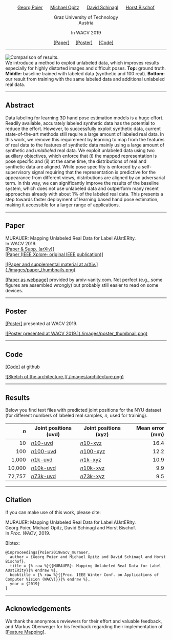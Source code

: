 <p>
<center><a href="https://poier.github.io">Georg Poier</a>&nbsp;&nbsp;&nbsp;&nbsp;&nbsp;
<a href="https://www.tugraz.at/institute/icg/research/team-bischof/lrs/people/opitz">Michael Opitz</a>&nbsp;&nbsp;&nbsp;&nbsp;&nbsp;
<a href="https://www.tugraz.at/institute/icg/research/team-bischof/lrs/people/schinagl">David Schinagl</a>&nbsp;&nbsp;&nbsp;&nbsp;&nbsp;
<a href="https://www.tugraz.at/institute/icg/research/team-bischof/people/team-about/horst-bischof">Horst Bischof</a></center>
</p>

<p>
<center>Graz University of Technology</center>  
<center>Austria</center>
</p>

<p>
<center>In WACV 2019</center>
</p>

<p>
<center>
<a href="https://ieeexplore.ieee.org/document/8658723">[Paper]</a>&nbsp;&nbsp;&nbsp;&nbsp;
<a href="./documents/poier2019wacv_poster.pdf">[Poster]</a>&nbsp;&nbsp;&nbsp;&nbsp;
<a href="https://github.com/poier/murauer">[Code]</a>&nbsp;&nbsp;&nbsp;&nbsp;
</center>
</p>

---

![Comparison of results.](./images/result_comparison.png)  
We introduce a method to exploit unlabeled data, which improves results 
especially for highly distorted images and difficult poses. 
**Top:** ground truth. **Middle:** baseline trained with labeled data (synthetic and 100 real). 
**Bottom:** our result from training with the same labeled data and additional unlabeled real data.

---

## Abstract
Data labeling for learning 3D hand pose estimation models is a huge effort. 
Readily available, accurately labeled synthetic data has the potential to reduce the effort. 
However, to successfully exploit synthetic data, current state-of-the-art methods 
still require a large amount of labeled real data. 
In this work, we remove this requirement by learning to map from the features of 
real data to the features of synthetic data mainly using a large amount of 
synthetic and *unlabeled* real data. We exploit unlabeled data using two auxiliary objectives, 
which enforce that (i) the mapped representation is pose specific and (ii) at the same time, 
the distributions of real and synthetic data are aligned. 
While pose specifity is enforced by a self-supervisory signal requiring that 
the representation is predictive for the appearance from different views, 
distributions are aligned by an adversarial term. 
In this way, we can significantly improve the results of the baseline system, 
which does not use unlabeled data and outperform many recent approaches already 
with about 1% of the labeled real data. 
This presents a step towards faster deployment of learning based hand pose estimation, 
making it accessible for a larger range of applications.

---

## Paper

MURAUER: Mapping Unlabeled Real Data for Label AUstERity.  
In WACV 2019.  
<a href="https://arxiv.org/abs/1811.09497">[Paper & Supp. (arXiv)]</a>  
<a href="https://ieeexplore.ieee.org/document/8658723">[Paper (IEEE Xplore; original IEEE publication)]</a>

<a href="https://arxiv.org/abs/1811.09497">
![Paper and supplemental material at arXiv.](./images/paper_thumbnails.png)</a>

[[Paper as webpage]](https://www.arxiv-vanity.com/papers/1811.09497/) provided by 
arxiv-vanity.com. 
Not perfect (e.g., some figures are assembled wrongly) 
but probably still easier to read on some devices.

---

## Poster

<a href="./documents/poier2019wacv_poster.pdf">[Poster]</a> presented at WACV 2019.  

<a href="./documents/poier2019wacv_poster.pdf">
![Poster presented at WACV 2019.](./images/poster_thumbnail.png)</a>

---

## Code

[[Code]](https://github.com/poier/murauer) at github  

<a href="https://github.com/poier/murauer">
![Sketch of the architecture.](./images/architecture.png)</a>

---

## Results

Below you find text files with predicted joint positions for the NYU dataset 
(for different numbers of labeled real samples, *n*, used for training).

*n* 	| Joint positions (uvd) | Joint positions (xyz) | Mean error (mm)
---: | --- | --- | ---: 
10  	| [*n*10-uvd](https://github.com/poier/murauer/tree/master/results/joint_pos_murauer_n10_wacv_uvd.txt) | [*n*10-xyz](https://github.com/poier/murauer/tree/master/results/joint_pos_murauer_n10_wacv_xyz.txt) | 16.4
100  	| [*n*100-uvd](https://github.com/poier/murauer/tree/master/results/joint_pos_murauer_n100_wacv_uvd.txt) | [*n*100-xyz](https://github.com/poier/murauer/tree/master/results/joint_pos_murauer_n100_wacv_xyz.txt) | 12.2
1,000  	| [*n*1k-uvd](https://github.com/poier/murauer/tree/master/results/joint_pos_murauer_n1000_wacv_uvd.txt) | [*n*1k-xyz](https://github.com/poier/murauer/tree/master/results/joint_pos_murauer_n1000_wacv_xyz.txt) | 10.9
10,000  | [*n*10k-uvd](https://github.com/poier/murauer/tree/master/results/joint_pos_murauer_n10000_wacv_uvd.txt) | [*n*10k-xyz](https://github.com/poier/murauer/tree/master/results/joint_pos_murauer_n10000_wacv_xyz.txt) | 9.9
72,757  | [*n*73k-uvd](https://github.com/poier/murauer/tree/master/results/joint_pos_murauer_n72757_wacv_uvd.txt) | [*n*73k-xyz](https://github.com/poier/murauer/tree/master/results/joint_pos_murauer_n72757_wacv_xyz.txt) | 9.5

---

## Citation
If you can make use of this work, please cite:

MURAUER: Mapping Unlabeled Real Data for Label AUstERity.  
Georg Poier, Michael Opitz, David Schinagl and Horst Bischof.  
In *Proc. WACV*, 2019.

Bibtex:
```
@inproceedings{Poier2019wacv_murauer,  
  author = {Georg Poier and Michael Opitz and David Schinagl and Horst Bischof},  
  title = {% raw %}{{MURAUER}: Mapping Unlabeled Real Data for Label AUstERity}{% endraw %},  
  booktitle = {% raw %}{{Proc. IEEE Winter Conf. on Applications of Computer Vision (WACV)}}{% endraw %},  
  year = {2019}
}
```

---

## Acknowledgements
We thank the anonymous reviewers for their effort and valuable feedback, and
Markus Oberweger for his feedback regarding their implementation of 
[[Feature Mapping]](https://arxiv.org/abs/1712.03904).


